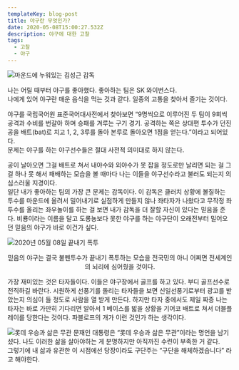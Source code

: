 ```yaml
---
templateKey: blog-post
title: 야구란 무엇인가?
date: 2020-05-08T15:00:27.532Z
description: 야구에 대한 고찰
tags:
  - 고찰
  - 야구
---
```

![마운드에 누워있는 김성근 감독](/images/seikon.jpg)

나는 어릴 때부터 야구를 좋아했다. 좋아하는 팀은 SK 와이번스다.<br>
나에게 있어 야구란 매운 음식을 먹는 것과 같다. 일종의 고통을 찾아서 즐기는 것이다.

야구를 국립국어원 표준국어대사전에서 찾아보면 “9명씩으로 이루어진 두 팀이 9회씩 공격과 수비를 번갈아 하며 승패를 겨루는 구기 경기. 공격하는 쪽은 상대편 투수가 던진 공을 배트(bat)로 치고 1, 2, 3루를 돌아 본루로 돌아오면 1점을 얻는다.”이라고 되어있다.<br>
문제는 야구를 하는 야구선수들은 절대 사전적 의미대로 하지 않는다.

공이 날아오면 그걸 배트로 쳐서 내야수와 외야수가 못 잡을 정도로만 날리면 되는 걸 그걸 하나 못 해서 패배하는 모습을 볼 때마다 나는 이들을 야구선수라고 불러도 되는지 의심스러울 지경이다.<br>
일단 내가 좋아하는 팀의 가장 큰 문제는 감독이다. 이 감독은 클러치 상황에 볼질하는 투수를 마운드에 올려서 밀어내기로 실점하게 만들지 않나 좌타자가 나왔다고 무작정 좌투수를 올리는 좌우놀이를 하는 걸 보면 내가 감독을 더 잘할 자신이 있다는 믿음을 준다. 비룡이라는 이름을 달고 도롱뇽보다 못한 야구를 하는 야구단이 오래전부터 밀어오던 믿음의 야구가 바로 이건가 싶다.

![2020년 05월 08일 끝내기 폭투](/images/bullshit.png)
<center>믿음의 야구는 결국 불펜투수가 끝내기 폭투하는 모습을 전국민의 아니 어쩌면 전세계인의 뇌리에 심어줬을 것이다.</center>

가장 재미있는 것은 타자들이다. 이들은 야구장에서 골프를 하고 있다. 부디 골프선수로 전직하길 바란다. 시원하게 선풍기를 돌리는 타자들을 보면 신일선풍기로부터 광고를 받았는지 의심이 들 정도로 사람을 열 받게 만든다. 하지만 타자 중에서도 제일 짜증 나는 타자는 바로 가만히 기다리면 알아서 1 베이스를 밟을 상황을 기어코 배트로 쳐서 더블플레이를 당한다는 것이다. 파블로프의 개가 이런 것인가 하는 생각이다. 

![롯데 우승과 삶은 무관](/images/lottewin.jpeg)
문재인 대통령은 “롯데 우승과 삶은 무관”이라는 명언을 남기셨다. 나도 이러한 삶을 살아야하는 게 분명하지만 아직까진 수련이 부족한 거 같다.<br>
그렇기에 내 삶과 유관한 이 시점에선 당장이라도 구단주는 “구단을 해체하겠습니다” 라고 해야한다.